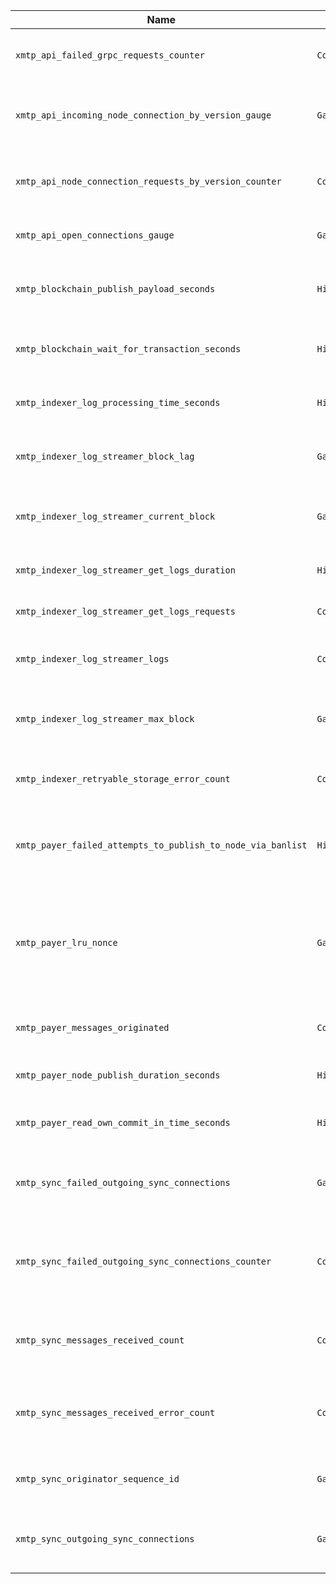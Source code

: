 | Name | Type | Description | File |
|------|------|-------------|------|
| `xmtp_api_failed_grpc_requests_counter` | `Counter` | Number of failed GRPC requests by code | `pkg/metrics/api.go` |
| `xmtp_api_incoming_node_connection_by_version_gauge` | `Gauge` | Number of incoming node connections by version | `pkg/metrics/api.go` |
| `xmtp_api_node_connection_requests_by_version_counter` | `Counter` | Number of incoming node connections by version | `pkg/metrics/api.go` |
| `xmtp_api_open_connections_gauge` | `Gauge` | Number of open API connections | `pkg/metrics/api.go` |
| `xmtp_blockchain_publish_payload_seconds` | `Histogram` | Time to publish a payload to the blockchain | `pkg/metrics/blockchain.go` |
| `xmtp_blockchain_wait_for_transaction_seconds` | `Histogram` | Time spent waiting for transaction receipt | `pkg/metrics/blockchain.go` |
| `xmtp_indexer_log_processing_time_seconds` | `Histogram` | Time to process a blockchain log | `pkg/metrics/indexer.go` |
| `xmtp_indexer_log_streamer_block_lag` | `Gauge` | Lag between current block and max block | `pkg/metrics/indexer.go` |
| `xmtp_indexer_log_streamer_current_block` | `Gauge` | Current block being processed by the log streamer | `pkg/metrics/indexer.go` |
| `xmtp_indexer_log_streamer_get_logs_duration` | `Histogram` | Duration of the get logs call | `pkg/metrics/indexer.go` |
| `xmtp_indexer_log_streamer_get_logs_requests` | `Counter` | Number of get logs requests | `pkg/metrics/indexer.go` |
| `xmtp_indexer_log_streamer_logs` | `Counter` | Number of logs found by the log streamer | `pkg/metrics/indexer.go` |
| `xmtp_indexer_log_streamer_max_block` | `Gauge` | Max block on the chain to be processed by the log streamer | `pkg/metrics/indexer.go` |
| `xmtp_indexer_retryable_storage_error_count` | `Counter` | Number of retryable storage errors | `pkg/metrics/indexer.go` |
| `xmtp_payer_failed_attempts_to_publish_to_node_via_banlist` | `Histogram` | Number of failed attempts to publish to a node via banlist | `pkg/metrics/payer.go` |
| `xmtp_payer_lru_nonce` | `Gauge` | Least recently used blockchain nonce of the payer (not guaranteed to be the highest nonce). | `pkg/metrics/payer.go` |
| `xmtp_payer_messages_originated` | `Counter` | Number of messages originated by the payer. | `pkg/metrics/payer.go` |
| `xmtp_payer_node_publish_duration_seconds` | `Histogram` | Duration of the node publish call | `pkg/metrics/payer.go` |
| `xmtp_payer_read_own_commit_in_time_seconds` | `Histogram` | Read your own commit duration in seconds | `pkg/metrics/payer.go` |
| `xmtp_sync_failed_outgoing_sync_connections` | `Gauge` | Gauge of current failed outgoing sync connections | `pkg/metrics/sync.go` |
| `xmtp_sync_failed_outgoing_sync_connections_counter` | `Counter` | Counter of total number of failed outgoing sync connection attempts | `pkg/metrics/sync.go` |
| `xmtp_sync_messages_received_count` | `Counter` | Count of messages received from the originator | `pkg/metrics/sync.go` |
| `xmtp_sync_messages_received_error_count` | `Counter` | Count of failed/errored messages received from the originator | `pkg/metrics/sync.go` |
| `xmtp_sync_originator_sequence_id` | `Gauge` | Last synced sequence id of the originator | `pkg/metrics/sync.go` |
| `xmtp_sync_outgoing_sync_connections` | `Gauge` | Gauge of open outgoing sync connections | `pkg/metrics/sync.go` |
